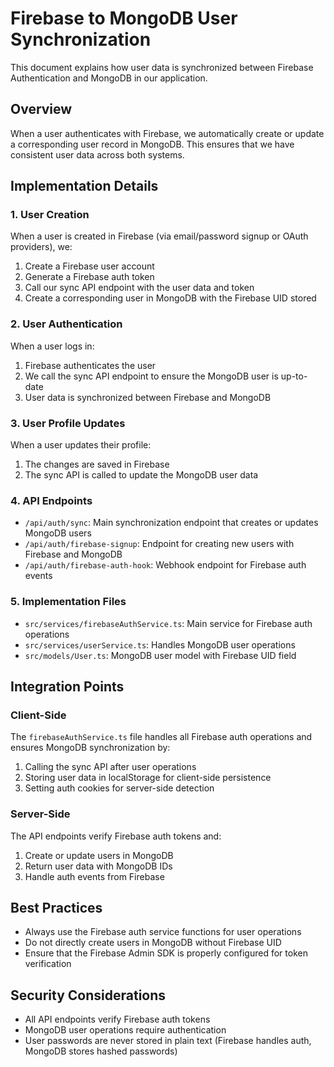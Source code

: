 # Firebase to MongoDB User Synchronization

This document explains how user data is synchronized between Firebase Authentication and MongoDB in our application.

## Overview

When a user authenticates with Firebase, we automatically create or update a corresponding user record in MongoDB. This ensures that we have consistent user data across both systems.

## Implementation Details

### 1. User Creation

When a user is created in Firebase (via email/password signup or OAuth providers), we:
1. Create a Firebase user account
2. Generate a Firebase auth token
3. Call our sync API endpoint with the user data and token
4. Create a corresponding user in MongoDB with the Firebase UID stored

### 2. User Authentication

When a user logs in:
1. Firebase authenticates the user
2. We call the sync API endpoint to ensure the MongoDB user is up-to-date
3. User data is synchronized between Firebase and MongoDB

### 3. User Profile Updates

When a user updates their profile:
1. The changes are saved in Firebase
2. The sync API is called to update the MongoDB user data

### 4. API Endpoints

- `/api/auth/sync`: Main synchronization endpoint that creates or updates MongoDB users
- `/api/auth/firebase-signup`: Endpoint for creating new users with Firebase and MongoDB
- `/api/auth/firebase-auth-hook`: Webhook endpoint for Firebase auth events

### 5. Implementation Files

- `src/services/firebaseAuthService.ts`: Main service for Firebase auth operations
- `src/services/userService.ts`: Handles MongoDB user operations
- `src/models/User.ts`: MongoDB user model with Firebase UID field

## Integration Points

### Client-Side

The `firebaseAuthService.ts` file handles all Firebase auth operations and ensures MongoDB synchronization by:
1. Calling the sync API after user operations
2. Storing user data in localStorage for client-side persistence
3. Setting auth cookies for server-side detection

### Server-Side

The API endpoints verify Firebase auth tokens and:
1. Create or update users in MongoDB
2. Return user data with MongoDB IDs
3. Handle auth events from Firebase

## Best Practices

- Always use the Firebase auth service functions for user operations
- Do not directly create users in MongoDB without Firebase UID
- Ensure that the Firebase Admin SDK is properly configured for token verification

## Security Considerations

- All API endpoints verify Firebase auth tokens
- MongoDB user operations require authentication
- User passwords are never stored in plain text (Firebase handles auth, MongoDB stores hashed passwords) 